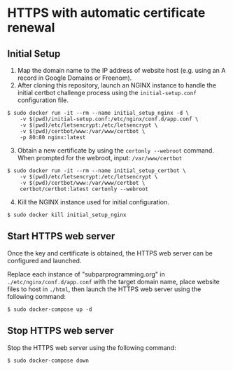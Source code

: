 # HTTPS with automatic certificate renewal

## Initial Setup

1. Map the domain name to the IP address of website host (e.g. using an A record in Google Domains or Freenom).
2. After cloning this repository, launch an NGINX instance to handle the initial certbot challenge process using the `initial-setup.conf` configuration file.

```
$ sudo docker run -it --rm --name initial_setup_nginx -d \
    -v $(pwd)/initial-setup.conf:/etc/nginx/conf.d/app.conf \
    -v $(pwd)/etc/letsencrypt:/etc/letsencrypt \
    -v $(pwd)/certbot/www:/var/www/certbot \
    -p 80:80 nginx:latest
```

3. Obtain a new certificate by using the `certonly --webroot` command. When prompted for the webroot, input: `/var/www/certbot`

```
$ sudo docker run -it --rm --name initial_setup_certbot \
    -v $(pwd)/etc/letsencrypt:/etc/letsencrypt \
    -v $(pwd)/certbot/www:/var/www/certbot \
    certbot/certbot:latest certonly --webroot
```

4. Kill the NGINX instance used for initial configuration.

```
$ sudo docker kill initial_setup_nginx
```

## Start HTTPS web server

Once the key and certificate is obtained, the HTTPS web server can be configured and launched.

Replace each instance of "subparprogramming.org" in `./etc/nginx/conf.d/app.conf` with the target domain name, place website files to host in `./html`, then launch the HTTPS web server using the following command:

```
$ sudo docker-compose up -d
```

## Stop HTTPS web server

Stop the HTTPS web server using the following command:

```
$ sudo docker-compose down
```